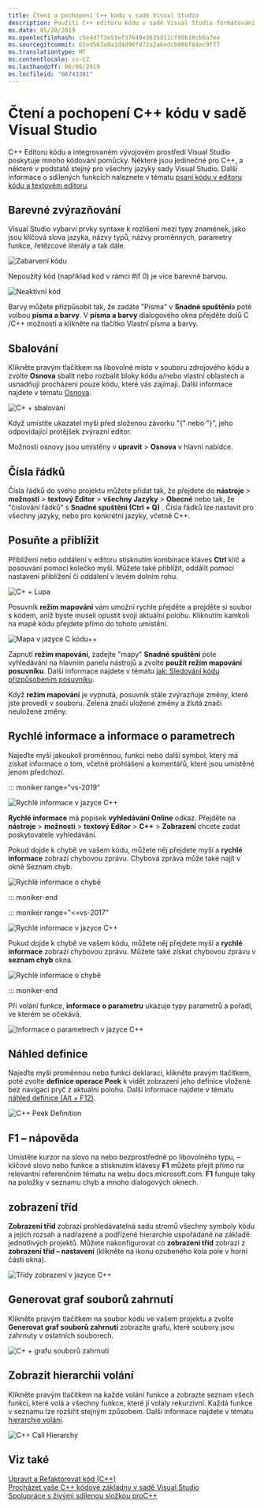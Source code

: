 ```yaml
---
title: Čtení a pochopení C++ kódu v sadě Visual Studio
description: Použití C++ editoru kódu v sadě Visual Studio formátování a pochopení kódu.
ms.date: 05/28/2019
ms.openlocfilehash: c5e4d7f3e53ef37649e3635d11cf99b10cb8a7ee
ms.sourcegitcommit: 65ed563a8a1d4d90f872a2a6edcb086f84ec9f77
ms.translationtype: MT
ms.contentlocale: cs-CZ
ms.lasthandoff: 06/06/2019
ms.locfileid: "66743381"
---
```

# <a name="read-and-understand-c-code-in-visual-studio"></a>Čtení a pochopení C++ kódu v sadě Visual Studio

C++ Editoru kódu a integrovaném vývojovém prostředí Visual Studio poskytuje mnoho kódování pomůcky. Některé jsou jedinečné pro C++, a některé v podstatě stejný pro všechny jazyky sady Visual Studio. Další informace o sdílených funkcích naleznete v tématu [psaní kódu v editoru kódu a textovém editoru](/visualstudio/ide/writing-code-in-the-code-and-text-editor).  

## <a name="colorization"></a>Barevné zvýrazňování

Visual Studio vybarví prvky syntaxe k rozlišení mezi typy znamének, jako jsou klíčová slova jazyka, názvy typů, názvy proměnných, parametry funkce, řetězcové literály a tak dále.

![Zabarvení kódu](../ide/media/code-outline-colorization.png " C++ zabarvení")

 Nepoužitý kód (například kód v rámci #if 0) je více barevně barvou.

 ![Neaktivní kód](../ide/media/inactive-code-cpp.png " C++ neaktivního kódu")

Barvy můžete přizpůsobit tak, že zadáte "Písma" v **Snadné spuštění**a poté volbou **písma a barvy**. V **písma a barvy** dialogového okna přejděte dolů C /C++ možnosti a klikněte na tlačítko Vlastní písma a barvy.

## <a name="outlining"></a>Sbalování

Klikněte pravým tlačítkem na libovolné místo v souboru zdrojového kódu a zvolte **Osnova** sbalit nebo rozbalit bloky kódu a/nebo vlastní oblastech a usnadňují procházení pouze kódu, které vás zajímají. Další informace najdete v tématu [Osnova](/visualstudio/ide/outlining).

![C&#43; &#43; sbalování](../ide/media/vs2015_cpp_outlining.png "sbalování")

Když umístíte ukazatel myši před složenou závorku "{" nebo "}", jeho odpovídající protějšek zvýrazní editor.

Možnosti osnovy jsou umístěny v **upravit** > **Osnova** v hlavní nabídce.

## <a name="line-numbers"></a>Čísla řádků

Čísla řádků do svého projektu můžete přidat tak, že přejdete do **nástroje** > **možnosti** > **textový Editor** > **všechny Jazyky** > **Obecné** nebo tak, že "číslování řádků" s **Snadné spuštění (Ctrl + Q)** . Čísla řádků lze nastavit pro všechny jazyky, nebo pro konkrétní jazyky, včetně C++.

## <a name="scroll-and-zoom"></a>Posuňte a přiblížit

Přiblížení nebo oddálení v editoru stisknutím kombinace kláves **Ctrl** klíč a posouvání pomocí kolečko myši. Můžete také přiblížit, oddálit pomocí nastavení přiblížení či oddálení v levém dolním rohu.

![C&#43; &#43; Lupa](../ide/media/zoom-control.png "ovládací prvek Lupa")

Posuvník **režim mapování** vám umožní rychle přejděte a projděte si soubor s kódem, aniž byste museli opustit svoji aktuální polohu. Kliknutím kamkoli na mapě kódu přejdete přímo do tohoto umístění.

![Mapa v jazyce C kódu&#43;&#43;](../ide/media/vs2015-cpp-code-map.png "mapě kódu")

Zapnutí **režim mapování**, zadejte "mapy" **Snadné spuštění** pole vyhledávání na hlavním panelu nástrojů a zvolte **použít režim mapování posuvníku**. Další informace najdete v tématu [jak: Sledování kódu přizpůsobením posuvníku](/visualstudio/ide/how-to-track-your-code-by-customizing-the-scrollbar).

Když **režim mapování** je vypnutá, posuvník stále zvýrazňuje změny, které jste provedli v souboru. Zelená značí uložené změny a žlutá značí neuložené změny.

## <a name="quick-info-and-parameter-info"></a>Rychlé informace a informace o parametrech

Najeďte myší jakoukoli proměnnou, funkci nebo další symbol, který má získat informace o tom, včetně prohlášení a komentářů, které jsou umístěné jenom předchozí.

::: moniker range="vs-2019"

![Rychlé informace v jazyce C&#43;&#43;](../ide/media/quick-info-vs2019.png "rychlé informace")

**Rychlé informace** má popisek **vyhledávání Online** odkaz. Přejděte na **nástroje** > **možnosti** > **textový Editor**  >  **C++**  >  **Zobrazení** chcete zadat poskytovatele vyhledávání. 

Pokud dojde k chybě ve vašem kódu, můžete něj přejdete myší a **rychlé informace** zobrazí chybovou zprávu. Chybová zpráva může také najít v okně Seznam chyb.

![Rychlé informace o chybě](../ide/media/quickinfo-on-error.png "rychlé informace o chybě")

::: moniker-end

::: moniker range="<=vs-2017"

![Rychlé informace v jazyce C&#43;&#43;](../ide/media/quick-info.png "rychlé informace")

Pokud dojde k chybě ve vašem kódu, můžete něj přejdete myší a **rychlé informace** zobrazí chybovou zprávu. Můžete také získat chybovou zprávu v **seznam chyb** okna.

![Rychlé informace o chybě](../ide/media/quickinfo-on-error.png "rychlé informace o chybě")

::: moniker-end

Při volání funkce, **informace o parametru** ukazuje typy parametrů a pořadí, ve kterém se očekává.

![Informace o parametrech v jazyce C&#43;&#43;](../ide/media/parameter-info.png "informace o parametrech")

## <a name="peek-definition"></a>Náhled definice

Najeďte myší proměnnou nebo funkci deklaraci, klikněte pravým tlačítkem, poté zvolte **definice operace Peek** k vidět zobrazení jeho definice vložené bez navigaci pryč z aktuální polohu. Další informace najdete v tématu [náhled definice (Alt + F12)](/visualstudio/ide/how-to-view-and-edit-code-by-using-peek-definition-alt-plus-f12).

![C&#43;&#43; Peek Definition](../ide/media/vs2015_cpp_peek_definition.png "vs2015_cpp_peek_definition")

##  <a name="f1-help"></a>F1 – nápověda

Umístěte kurzor na slovo na nebo bezprostředně po libovolného typu, – klíčové slovo nebo funkce a stisknutím klávesy **F1** můžete přejít přímo na relevantní referenčním tématu na webu docs.microsoft.com. **F1** funguje taky na položky v seznamu chyb a mnoho dialogových oknech.

## <a name="class-view"></a>zobrazení tříd

**Zobrazení tříd** zobrazí prohledávatelná sadu stromů všechny symboly kódu a jejich rozsah a nadřazené a podřízené hierarchie uspořádané na základě jednotlivých projektů. Můžete nakonfigurovat co **zobrazení tříd** zobrazí z **zobrazení tříd – nastavení** (klikněte na ikonu ozubeného kola pole v horní části okna).

![Třídy zobrazení v jazyce C&#43;&#43;](../ide/media/class-view.png "zobrazení tříd")

## <a name="generate-graph-of-include-files"></a>Generovat graf souborů zahrnutí

Klikněte pravým tlačítkem na soubor kódu ve vašem projektu a zvolte **Generovat graf souborů zahrnutí** zobrazíte grafu, které soubory jsou zahrnuty v ostatních souborech.

![C&#43; &#43; grafu souborů zahrnutí](../ide/media/vs2015_cpp_include_graph.png "vs2015_cpp_include_graph")

## <a name="view-call-hierarchy"></a>Zobrazit hierarchii volání

Klikněte pravým tlačítkem na každé volání funkce a zobrazte seznam všech funkcí, které volá a všechny funkce, které ji volaly rekurzivní. Každá funkce v seznamu lze rozšířit stejným způsobem. Další informace najdete v tématu [hierarchie volání](/visualstudio/ide/reference/call-hierarchy).

![C&#43;&#43; Call Hierarchy](../ide/media/vs2015_cpp_call_hierarchy.png "vs2015_cpp_call_hierarchy")

## <a name="see-also"></a>Viz také

[Upravit a Refaktorovat kód (C++)](writing-and-refactoring-code-cpp.md)</br>
[Procházet vaše C++ kódové základny v sadě Visual Studio](navigate-code-cpp.md)</br>
[Spolupráce s živými sdílenou složkou proC++](live-share-cpp.md)

